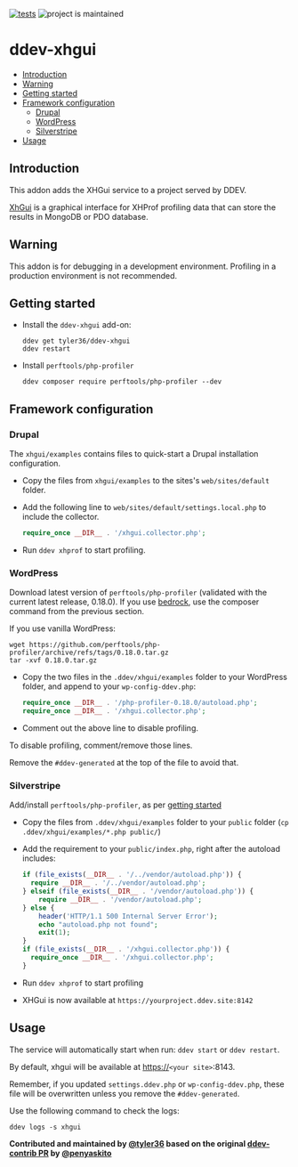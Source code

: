 [![tests](https://github.com/ddev/ddev-addon-template/actions/workflows/tests.yml/badge.svg)](https://github.com/ddev/ddev-addon-template/actions/workflows/tests.yml) ![project is maintained](https://img.shields.io/maintenance/yes/2024.svg)

# ddev-xhgui <!-- omit in toc -->

- [Introduction](#introduction)
- [Warning](#warning)
- [Getting started](#getting-started)
- [Framework configuration](#framework-configuration)
   - [Drupal](#drupal)
   - [WordPress](#wordpress)
   - [Silverstripe](#silverstripe)
- [Usage](#usage)

## Introduction

This addon adds the XHGui service to a project served by DDEV.

[XhGui](https://github.com/perftools/xhgui) is a graphical interface for XHProf profiling data that can store the results in MongoDB or PDO database.

## Warning

This addon is for debugging in a development environment.
Profiling in a production environment is not recommended.

## Getting started

- Install the `ddev-xhgui` add-on:

  ```shell
  ddev get tyler36/ddev-xhgui
  ddev restart
  ```

- Install `perftools/php-profiler`

   ```shell
   ddev composer require perftools/php-profiler --dev
   ```

## Framework configuration

### Drupal

The `xhgui/examples` contains files to quick-start a Drupal installation configuration.

- Copy the files from `xhgui/examples` to the sites's `web/sites/default` folder.

- Add the following line to `web/sites/default/settings.local.php` to include the collector.

   ```php
   require_once __DIR__ . '/xhgui.collector.php';
   ```

- Run `ddev xhprof` to start profiling.

### WordPress

Download latest version of `perftools/php-profiler` (validated with the current latest release, 0.18.0).
If you use [bedrock](https://roots.io/bedrock/), use the composer command from the previous section.

If you use vanilla WordPress:

   ```shell
   wget https://github.com/perftools/php-profiler/archive/refs/tags/0.18.0.tar.gz
   tar -xvf 0.18.0.tar.gz
   ```

- Copy the two files in the `.ddev/xhgui/examples` folder to your WordPress folder, and append to your `wp-config-ddev.php`:

   ```php
   require_once __DIR__ . '/php-profiler-0.18.0/autoload.php';
   require_once __DIR__ . '/xhgui.collector.php';
   ```

- Comment out the above line to disable profiling.

To disable profiling, comment/remove those lines.

Remove the `#ddev-generated` at the top of the file to avoid that.

### Silverstripe

Add/install `perftools/php-profiler`, as per [getting started](#getting-started)

- Copy the files from `.ddev/xhgui/examples` folder to your `public` folder (`cp .ddev/xhgui/examples/*.php public/`)
- Add the requirement to your `public/index.php`, right after the autoload includes:

  ```php
  if (file_exists(__DIR__ . '/../vendor/autoload.php')) {
    require __DIR__ . '/../vendor/autoload.php';
  } elseif (file_exists(__DIR__ . '/vendor/autoload.php')) {
      require __DIR__ . '/vendor/autoload.php';
  } else {
      header('HTTP/1.1 500 Internal Server Error');
      echo "autoload.php not found";
      exit(1);
  }
  if (file_exists(__DIR__ . '/xhgui.collector.php')) {
    require_once __DIR__ . '/xhgui.collector.php';
  }
  ```

- Run `ddev xhprof` to start profiling
- XHGui is now available at `https://yourproject.ddev.site:8142`

## Usage

The service will automatically start when run: `ddev start` or `ddev restart`.

By default, xhgui will be available at <https://>`<your site>`:8143.

Remember, if you updated `settings.ddev.php` or `wp-config-ddev.php`, these file will be overwritten unless you remove the `#ddev-generated`.

Use the following command to check the logs:

   ```shell
   ddev logs -s xhgui
   ```

**Contributed and maintained by [@tyler36](https://github.com/tyler36) based on the original [ddev-contrib PR](https://github.com/ddev/ddev-contrib/pull/128) by [@penyaskito](https://github.com/penyaskito)**

